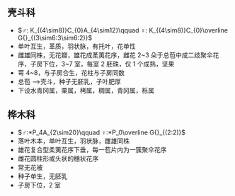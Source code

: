 ## 壳斗科
- $♂: K_{(4\sim8)}C_{0}A_{4\sim12}\qquad ♀: K_{(4\sim8)}C_{0}\overline G{}_{(3\sim6:3\sim6:2)}$
- 单叶互生，革质，羽状脉，有托叶，花单性
- 雌雄同株，无花瓣，雄花成葇荑花序，雌花 2~3 朵于总苞中成二歧聚伞花序，子房下位，3~7 室，每室 2 胚珠，仅 1 个成熟，坚果
- 萼 4~8，与子房合生，花柱与子房同数
- 总苞 -->壳斗，种子无胚乳，子叶肥厚
- 下设水青冈属，栗属，栲属，椆属，青冈属，栎属
## 桦木科
- $♂:*P_4A_{2\sim20}\qquad ♀:*P_0\overline G{}_{(2:2)}$
- 落叶木本，单叶互生，羽状脉，雌雄同株
- 雄花复合型柔荑花序下垂，每一苞片内为一簇聚伞花序
- 雌花圆柱形或头状的穗状花序
- 常无花被
- 种子单生，无胚乳
- 子房下位，2 室